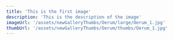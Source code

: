 ```yaml
---
title: 'This is the first image'
description: 'This is the description of the image'
imageUrl: '/assets/newGalleryThumbs/Oerum/large/Oerum_1.jpg'
thumbUrl: '/assets/newGalleryThumbs/Oerum/thumbs/Oerum_1.jpg'
---
```

